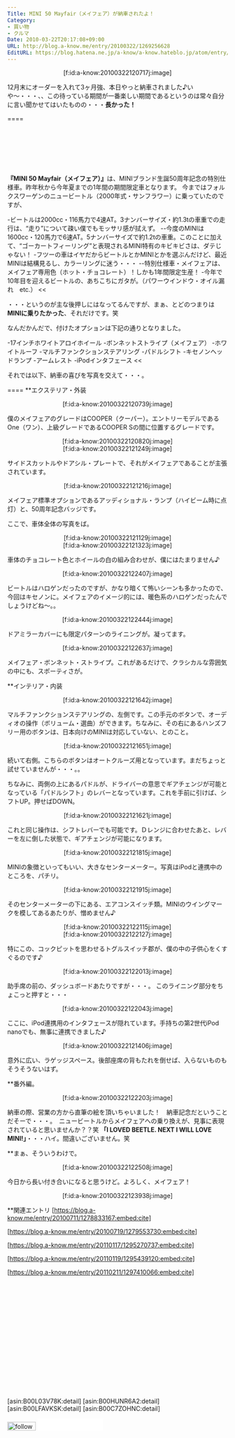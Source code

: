 ```yaml
---
Title: MINI 50 Mayfair（メイフェア）が納車されたよ！
Category:
- 買い物
- クルマ
Date: 2010-03-22T20:17:08+09:00
URL: http://blog.a-know.me/entry/20100322/1269256628
EditURL: https://blog.hatena.ne.jp/a-know/a-know.hateblo.jp/atom/entry/12921228815727979856
---
```


<div align=center>[f:id:a-know:20100322120717j:image]</div>


12月末にオーダーを入れて3ヶ月強、本日やっと納車されました♪いや〜・・・、、この待っている期間が一番楽しい期間であるというのは常々自分に言い聞かせてはいたものの・・・<span style="font-weight:bold;">長かった！</span>

====

<script async src="//pagead2.googlesyndication.com/pagead/js/adsbygoogle.js"></script>
<!-- article-top -->
<ins class="adsbygoogle"
     style="display:inline-block;width:728px;height:90px"
     data-ad-client="ca-pub-3463034538369189"
     data-ad-slot="8367620130"></ins>
<script>
(adsbygoogle = window.adsbygoogle || []).push({});
</script>


<span style="font-weight:bold;">『MINI 50 Mayfair（メイフェア）』</span>は、MINIブランド生誕50周年記念の特別仕様車。昨年秋から今年夏までの1年間の期間限定車となります。
今まではフォルクスワーゲンのニュービートル（2000年式・サンフラワー）に乗っていたのですが、


>>
-ビートルは2000cc・116馬力で4速AT。3ナンバーサイズ・約1.3tの車重での走行は、“走り”について疎い僕でもモッサリ感が拭えず。
--今度のMINIは1600cc・120馬力で6速AT。5ナンバーサイズで約1.2tの車重。このことに加えて、“ゴーカートフィーリング”と表現されるMINI特有のキビキビさは、ダテじゃない！
-フツーの車はイヤだからビートルとかMINIとかを選ぶんだけど、最近MINIは結構見るし、カラーリングに迷う・・・
--特別仕様車・メイフェアは、メイフェア専用色（ホット・チョコレート）！しかも1年間限定生産！
-今年で10年目を迎えるビートルの、あちこちにガタが。（パワーウインドウ・オイル漏れ　etc.）
<<


・・・というのが主な後押しにはなってるんですが、まぁ、とどのつまりは<span style="font-weight:bold;">MINIに乗りたかった</span>、それだけです。笑


なんだかんだで、付けたオプションは下記の通りとなりました。


>>
-17インチホワイトアロイホイール
-ボンネットストライプ（メイフェア）
-ホワイトルーフ
-マルチファンクションステアリング
-パドルシフト
-キセノンヘッドランプ
-アームレスト
-iPodインタフェース
<<


それでは以下、納車の喜びを写真を交えて・・・。


====
**エクステリア・外装

<div align=center>[f:id:a-know:20100322120739j:image]</div>

僕のメイフェアのグレードはCOOPER（クーパー）。エントリーモデルであるOne（ワン）、上級グレードであるCOOPER Sの間に位置するグレードです。


<div align=center>[f:id:a-know:20100322120820j:image]</div>
<div align=center>[f:id:a-know:20100322121249j:image]</div>

サイドスカットルやドアシル・プレートで、それがメイフェアであることが主張されています。


<div align=center>[f:id:a-know:20100322121216j:image]</div>

メイフェア標準オプションであるアッディショナル・ランプ（ハイビーム時に点灯）と、50周年記念バッジです。


ここで、車体全体の写真をば。

<div align=center>[f:id:a-know:20100322121129j:image]</div>
<div align=center>[f:id:a-know:20100322121323j:image]</div>

車体のチョコレート色とホイールの白の組み合わせが、僕にはたまりません♪


<div align=center>[f:id:a-know:20100322122407j:image]</div>

ビートルはハロゲンだったのですが、かなり暗くて怖いシーンも多かったので、今回はキセノンに。メイフェアのイメージ的には、暖色系のハロゲンだったんでしょうけどね〜。。


<div align=center>[f:id:a-know:20100322122444j:image]</div>

ドアミラーカバーにも限定パターンのライニングが。凝ってます。


<div align=center>[f:id:a-know:20100322122637j:image]</div>

メイフェア・ボンネット・ストライプ。これがあるだけで、クラシカルな雰囲気の中にも、スポーティさが。


**インテリア・内装

<div align=center>[f:id:a-know:20100322121642j:image]</div>

マルチファンクションステアリングの、左側です。この手元のボタンで、オーディオの操作（ボリューム・選曲）ができます。ちなみに、その右にあるハンズフリー用のボタンは、日本向けのMINIは対応していない、とのこと。


<div align=center>[f:id:a-know:20100322121651j:image]</div>

続いて右側。こちらのボタンはオートクルーズ用となっています。まだちょっと試せていませんが・・・。。

ちなみに、両側の上にあるパドルが、ドライバーの意思でギアチェンジが可能となっている「パドルシフト」のレバーとなっています。これを手前に引けば、シフトUP。押せばDOWN。


<div align=center>[f:id:a-know:20100322121621j:image]</div>

これと同じ操作は、シフトレバーでも可能です。Ｄレンジに合わせたあと、レバーを左に倒した状態で、ギアチェンジが可能になります。


<div align=center>[f:id:a-know:20100322121815j:image]</div>

MINIの象徴といってもいい、大きなセンターメーター。写真はiPodと連携中のところを、パチリ。


<div align=center>[f:id:a-know:20100322121915j:image]</div>

そのセンターメーターの下にある、エアコンスイッチ類。MINIのウイングマークを模してあるあたりが、憎めません♪


<div align=center>[f:id:a-know:20100322122115j:image]</div>
<div align=center>[f:id:a-know:20100322122127j:image]</div>

特にこの、コックピットを思わせるトグルスイッチ郡が、僕の中の子供心をくすぐるのです♪


<div align=center>[f:id:a-know:20100322122013j:image]</div>

助手席の前の、ダッシュボードあたりですが・・・。
このライニング部分をちょこっと押すと・・・


<div align=center>[f:id:a-know:20100322122043j:image]</div>

ここに、iPod連携用のインタフェースが隠れています。手持ちの第2世代iPod nanoでも、無事に連携できました♪


<div align=center>[f:id:a-know:20100322121406j:image]</div>

意外に広い、ラゲッジスペース。後部座席の背もたれを倒せば、入らないものもそうそうないはず。


**番外編。

<div align=center>[f:id:a-know:20100322122203j:image]</div>

納車の際、営業の方から直筆の絵を頂いちゃいました！　納車記念だということだそーで・・・。　ニュービートルからメイフェアへの乗り換えが、見事に表現されていると思いませんか？？笑
<span style="font-weight:bold;">「I LOVED BEETLE. NEXT I WILL LOVE MINI!」</span>・・・ハイ。間違いございません。笑


**まぁ、そういうわけで。

<div align=center>[f:id:a-know:20100322122508j:image]</div>

今日から長い付き合いになると思うけど。よろしく、メイフェア！


<div align=center>[f:id:a-know:20100322123938j:image]</div>


**関連エントリ
[https://blog.a-know.me/entry/20100711/1278833167:embed:cite]

[https://blog.a-know.me/entry/20100719/1279553730:embed:cite]

[https://blog.a-know.me/entry/20110117/1295270737:embed:cite]

[https://blog.a-know.me/entry/20110119/1295439120:embed:cite]

[https://blog.a-know.me/entry/20110211/1297410066:embed:cite]



<script async src="//pagead2.googlesyndication.com/pagead/js/adsbygoogle.js"></script>
<!-- article-bottom2 -->
<ins class="adsbygoogle"
     style="display:inline-block;width:300px;height:250px"
     data-ad-client="ca-pub-3463034538369189"
     data-ad-slot="5274552934"></ins>
<script>
(adsbygoogle = window.adsbygoogle || []).push({});
</script>


[asin:B00L03V78K:detail]
[asin:B00HUNR6A2:detail]
[asin:B00LFAVKSK:detail]
[asin:B00C7ZOHNC:detail]




<div>
<a href='http://cloud.feedly.com/#subscription%2Ffeed%2Fhttp%3A%2F%2Fblog.a-know.me%2Ffeed'  target='blank'><img id='feedlyFollow' src='//s3.feedly.com/img/follows/feedly-follow-rectangle-volume-small_2x.png' alt='follow us in feedly' width='65' height='20'></a>

<iframe src="//blog.hatena.ne.jp/a-know/a-know.hateblo.jp/subscribe/iframe" allowtransparency="true" frameborder="0" scrolling="no" width="150" height="28"></iframe>
</div>

